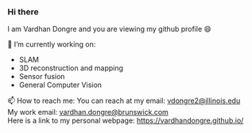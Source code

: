 ### Hi there 
I am Vardhan Dongre and you are viewing my github profile 😄  
  
🔭 I’m currently working on: 
- SLAM
- 3D reconstruction and mapping
- Sensor fusion
- General Computer Vision

📫 How to reach me: You can reach at my email: vdongre2@illinois.edu  
My work email: vardhan.dongre@brunswick.com  
Here is a link to my personal webpage: https://vardhandongre.github.io/ 

<!--
**vardhandongre/vardhandongre** is a ✨ _special_ ✨ repository because its `README.md` (this file) appears on your GitHub profile.

Here are some ideas to get you started:

- 🔭 I’m currently working on ...
- 🌱 I’m currently learning ...
- 👯 I’m looking to collaborate on ...
- 🤔 I’m looking for help with ...
- 💬 Ask me about ...
- 📫 How to reach me: ...
- 😄 Pronouns: ...
- ⚡ Fun fact: ...
-->
